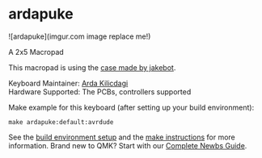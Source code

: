 # ardapuke

![ardapuke](imgur.com image replace me!)

A 2x5 Macropad

This macropad is using the [case made by jakebot](https://www.thingiverse.com/thing:2509293).

Keyboard Maintainer: [Arda Kilicdagi](https://github.com/ardakilic)  
Hardware Supported: The PCBs, controllers supported  

Make example for this keyboard (after setting up your build environment):

    make ardapuke:default:avrdude

See the [build environment setup](https://docs.qmk.fm/#/getting_started_build_tools) and the [make instructions](https://docs.qmk.fm/#/getting_started_make_guide) for more information. Brand new to QMK? Start with our [Complete Newbs Guide](https://docs.qmk.fm/#/newbs).
